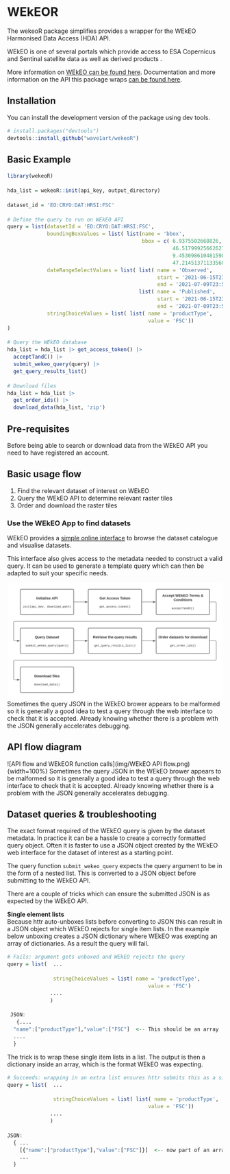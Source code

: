 # WEkEOR

The wekeoR package simplifies provides a wrapper for the WEkEO Harmonised Data Access (HDA) API. 

WEkEO is one of several portals which provide access to ESA Copernicus and Sentinal satellite data as well as derived products    . 

More information on [WEkEO can be found here]("https://www.wekeo.eu"). Documentation and more information on the API this package wraps [can be found here]('https://www.wekeo.eu/docs/harmonised-data-access-api#authentication'). 

## Installation
You can install the development version of the package using dev tools.
```r
# install.packages("devtools")
devtools::install_github("wave1art/wekeoR")
```


## Basic Example
```r
library(wekeoR)

hda_list = wekeoR::init(api_key, output_directory)

dataset_id = 'EO:CRYO:DAT:HRSI:FSC'

# Define the query to run on WEkEO API
query = list(datasetId = 'EO:CRYO:DAT:HRSI:FSC',
             boundingBoxValues = list( list(name = 'bbox',
                                            bbox = c( 6.9375502668826,
                                                      46.51799925662627,
                                                      9.453098610481598,
                                                      47.214513711335606))),
             dateRangeSelectValues = list( list( name = 'Observed',
                                                 start = '2021-06-15T23:59:59.999Z',
                                                 end = '2021-07-09T23:59:59.999Z'),
                                           list( name = 'Published',
                                                 start = '2021-06-15T23:59:59.999Z',
                                                 end = '2021-07-09T23:59:59.999Z')),
             stringChoiceValues = list( list( name = 'productType',
                                              value = 'FSC'))
)
  
# Query the WEkEO database
hda_list = hda_list |> get_access_token() |>
  acceptTandC() |>
  submit_wekeo_query(query) |>
  get_query_results_list()

# Download files 
hda_list = hda_list |>  
  get_order_ids() |> 
  download_data(hda_list, 'zip')

```

## Pre-requisites
Before being able to search or download data from the WEkEO API you need to have registered an account. 


## Basic usage flow
1. Find the relevant dataset of interest on WEkEO
2. Query the WEkEO API to determine relevant raster tiles 
3. Order and download the raster tiles


### Use the WEkEO App to find datasets
WEkEO provides a [simple online interface]("https://www.wekeo.eu/data?view=viewer&t=1627776000000&z=0&center=0%2C24.4152&zoom=10.49&initial=1") to browse the dataset catalogue and visualise datasets.

This interface also gives access to the metadata needed to construct a valid query. It can be used to generate a template query which can then be adapted to suit your specific needs.

![WEkEO browser interface - API Query template example](https://github.com/Wave1art/wekeoR/blob/34a8077b4dbdcf7530fa5292bf593536a7454bae/img/WEkEO%20API%20flow.png)
Sometimes the query JSON in the WEkEO brower appears to be malformed so it is generally a good idea to test a query through the web interface to check that it is accepted. Already knowing whether there is a problem with the JSON generally accelerates debugging. 

## API flow diagram
![API flow and WEkEOR function calls](img/WEkEO API flow.png){width=100%}
Sometimes the query JSON in the WEkEO brower appears to be malformed so it is generally a good idea to test a query through the web interface to check that it is accepted. Already knowing whether there is a problem with the JSON generally accelerates debugging. 

## Dataset queries & troubleshooting
The exact format required of the WEkEO query is given by the dataset metadata. In practice it can be a hassle to create a correctly formatted query object. Often it is faster to use a JSON object created by the WEkEO web interface for the dataset of interest as a starting point. 

The query function `submit_wekeo_query` expects the query argument to be in the form of a nested list. This is converted to a JSON object before submitting to the WEkEO API. 

There are a couple of tricks which can ensure the submitted JSON is as expected by the WEkEO API. 

**Single element lists**  
Because httr auto-unboxes lists before converting to JSON this can result in a JSON object which WEkEO rejects for single item lists. In the example below unboxing creates a JSON dictionary where WEkEO was exepting an array of dictionaries. As a result the query will fail.
```r
# Fails: argument gets unboxed and WEkEO rejects the query
query = list(  ...
              
               stringChoiceValues = list( name = 'productType',
                                              value = 'FSC')
              ....
              )

 JSON:
   {....
  "name":["productType"],"value":["FSC"]  <-- This should be an array
  ....
  } 
```

The trick is to wrap these single item lists in a list. The output is then a dictionary inside an array, which is the format WEkEO was expecting.
```r
# Succeeds: wrapping in an extra list ensures httr submits this as a single element JSON array
query = list(  ...
              
               stringChoiceValues = list( list( name = 'productType',
                                              value = 'FSC'))
              ....
              )
 
JSON:
  { ...
    [{"name":["productType"],"value":["FSC"]}]  <-- now part of an array as required
    ...
  }
```

